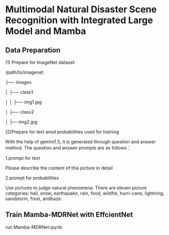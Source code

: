 # Multimodal Natural Disaster Scene Recognition with Integrated Large Model and Mamba

## Data Preparation

(1) Prepare for ImageNet dataset:

/path/to/imagenet

  ├── images
  
  │     ├── class1
  
  │     │      ├── img1.jpg
  
  │     ├── class2
  
  │            ├──img2.jpg


(2)Prepare for text ansd probabilities used for training

With the help of gemini1.5, it is generated through question and answer method. The question and answer prompts are as follows：

1.prompt for text

Please describe the content of this picture in detail

2.prompt for probabilities

Use pictures to judge natural phenomena. There are eleven picture categories: hail, snow, earthquake, rain, food, wildfre, hurri-cane, lightning, sandstorm, frost, andhaze.


## Train Mamba-MDRNet with EffcientNet

run Mamba-MDRNet.ipynb
